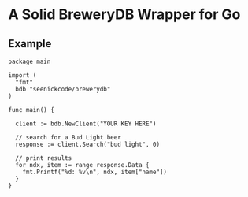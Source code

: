 # A Solid BreweryDB Wrapper for Go

## Example

````
package main

import (
  "fmt"
  bdb "seenickcode/brewerydb"
)

func main() {
  
  client := bdb.NewClient("YOUR KEY HERE")
  
  // search for a Bud Light beer
  response := client.Search("bud light", 0)

  // print results
  for ndx, item := range response.Data {
    fmt.Printf("%d: %v\n", ndx, item["name"])
  }
}
````